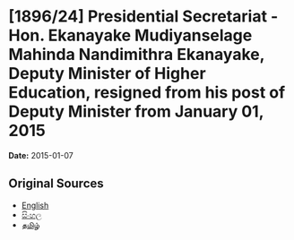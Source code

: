 # [1896/24] Presidential Secretariat - Hon. Ekanayake Mudiyanselage Mahinda Nandimithra Ekanayake, Deputy Minister of Higher Education, resigned from his post of Deputy Minister from January 01, 2015

**Date:** 2015-01-07

## Original Sources

- [English](https://documents.gov.lk/view/extra-gazettes/2015/1/1896-24_E.pdf)
- [සිංහල](https://documents.gov.lk/view/extra-gazettes/2015/1/1896-24_S.pdf)
- [தமிழ்](https://documents.gov.lk/view/extra-gazettes/2015/1/1896-24_T.pdf)
